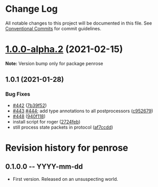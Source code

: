 # Change Log

All notable changes to this project will be documented in this file.
See [Conventional Commits](https://conventionalcommits.org) for commit guidelines.

# [1.0.0-alpha.2](https://github.com/penrose/penrose/compare/v1.0.0-alpha.1...v1.0.0-alpha.2) (2021-02-15)

**Note:** Version bump only for package penrose

## 1.0.1 (2021-01-28)

### Bug Fixes

- [#442](https://github.com/penrose/penrose/issues/442) ([7b39f52](https://github.com/penrose/penrose/commit/7b39f5234448220db0a9ecd37b806ce5ff914032))
- [#443](https://github.com/penrose/penrose/issues/443) [#444](https://github.com/penrose/penrose/issues/444); add type annotations to all postprocessors ([c952679](https://github.com/penrose/penrose/commit/c952679db4755048d243d7c86d35433c0a9a5d30))
- [#448](https://github.com/penrose/penrose/issues/448) ([940f118](https://github.com/penrose/penrose/commit/940f118f3c705c09d1c891dbd031d8ca4b7b155c))
- install script for roger ([2724feb](https://github.com/penrose/penrose/commit/2724feb19d5ff2c4697a8da563b91e330857091d))
- still process state packets in protocol ([af7ccdd](https://github.com/penrose/penrose/commit/af7ccdd41beac5a331f76ff8d052a1a127458905))

# Revision history for penrose

## 0.1.0.0 -- YYYY-mm-dd

- First version. Released on an unsuspecting world.
